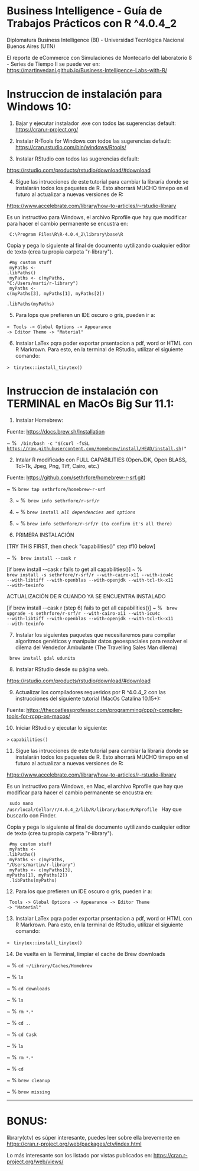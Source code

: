 # Business Intelligence - Guía de Trabajos Prácticos con R ^4.0.4_2
Diplomatura Business Intelligence (BI) - Universidad Tecnlógica Nacional Buenos Aires (UTN)

El reporte de eCommerce con Simulaciones de Montecarlo del laboratorio 8 - Series de Tiempo II se puede ver en:
https://martinvedani.github.io/Business-Intelligence-Labs-with-R/

# Instruccion de instalación para Windows 10:

1) Bajar y ejecutar instalador .exe con todos las sugerencias default:
https://cran.r-project.org/

2) Instalar R-Tools for Windows con todos las sugerencias default:
https://cran.rstudio.com/bin/windows/Rtools/

3) Instalar RStudio con todos las sugerencias default:

https://rstudio.com/products/rstudio/download/#download

4) Sigue las intrucciones de este tutorial para cambiar la libraría donde se instalarán todos los paquetes de R. Esto ahorrará MUCHO timepo en el futuro al actualizar a nuevas versiones de R:

https://www.accelebrate.com/library/how-to-articles/r-rstudio-library

Es un instructivo para Windows, el archivo Rprofile que hay que modificar para hacer el cambio permanente se encustra en:

<code> C:\Program Files\R\R-4.0.4_2\library\base\R </code>

Copia y pega lo siguiente al final de documento uytilizando cualquier editor de texto (crea tu propia carpeta "r-library").

<code> #my custom stuff</code><br> 
<code> myPaths <- .libPaths()</code><br>
<code> myPaths <- c(myPaths, "C:/Users/marti/r-library")</code><br>
<code> myPaths <- c(myPaths[3], myPaths[1], myPaths[2])</code><br>
<code> .libPaths(myPaths)</code>

5) Para lops que prefieren un IDE oscuro o gris, pueden ir a:

``>`` <code> Tools -> Global Options -> Appearance -> Editor Theme -> "Material" </code>

6) Instalar LaTex pqra poder exportar prsentacion a pdf, word or HTML con R Markrown. Para esto, en la terminal de RStudio, utilizar el siguiente comando:

``>`` <code> tinytex::install_tinytex() </code>

# Instruccion de instalación con TERMINAL en MacOs Big Sur 11.1:

1) Instalar Homebrew:

Fuente: https://docs.brew.sh/Installation

~ % <code> /bin/bash -c "$(curl -fsSL https://raw.githubusercontent.com/Homebrew/install/HEAD/install.sh)" </code>

2) Intalar R modificado con FULL CAPABILITIES (OpenJDK, Open BLASS, Tcl-Tk, Jpeg, Png, Tiff, Cairo, etc.)

Fuente: https://github.com/sethrfore/homebrew-r-srf.git)

~ % <code>brew tap sethrfore/homebrew-r-srf</code>

3) ~ %<code> brew info sethrfore/r-srf/r</code>

4) ~ % <code>brew install _all dependencies and options_ </code>

5) ~ % <code>brew info sethrfore/r-srf/r (to confirm it's all there) </code>

6) PRIMERA INSTALACIÓN 
  
  [TRY THIS FIRST, then check "capabilities()" step #10 below] 
  
~ % <code> brew install --cask r </code>

  [if brew install --cask r fails to get all capabilities()] 
~ % <code> brew install -s sethrfore/r-srf/r --with-cairo-x11 --with-icu4c --with-libtiff --with-openblas --with-openjdk --with-tcl-tk-x11 --with-texinfo </code>

ACTUALIZACIÓN DE R CUANDO YA SE ENCUENTRA INSTALADO

  [if brew install --cask r (step 6) fails to get all capabilities()] 
~ % <code> brew upgrade -s sethrfore/r-srf/r --with-cairo-x11 --with-icu4c --with-libtiff --with-openblas --with-openjdk --with-tcl-tk-x11 --with-texinfo </code>

7) Instalar los siguientes paquetes que necesitaremos para compilar algoritmos genéticos y manipular datos geoespaciales para resolver el dilema del Vendedor Ambulante (The Travelling Sales Man dilema)

<code> brew install gdal udunits</code>

8) Instalar RStudio desde su página web.

https://rstudio.com/products/rstudio/download/#download

9) Actualizar los compiladores requeridos por R ^4.0.4_2 con las instrucciones del siguiente tutorial (MacOs Catalina 10.15+):

Fuente: https://thecoatlessprofessor.com/programming/cpp/r-compiler-tools-for-rcpp-on-macos/

10) Iniciar RStudio y ejecutar lo siguiente:

``>`` <code>capabilities()</code>

11) Sigue las intrucciones de este tutorial para cambiar la libraría donde se instalarán todos los paquetes de R. Esto ahorrará MUCHO timepo en el futuro al actualizar a nuevas versiones de R:

https://www.accelebrate.com/library/how-to-articles/r-rstudio-library

Es un instructivo para Windows, en Mac, el archivo Rprofile que hay que modificar para hacer el cambio permanente se encustra en:

<code> sudo nano /usr/local/Cellar/r/4.0.4_2/lib/R/library/base/R/Rprofile </code> Hay que buscarlo con Finder. 

Copia y pega lo siguiente al final de documento uytilizando cualquier editor de texto (crea tu propia carpeta "r-library").

<code> #my custom stuff</code><br> 
<code> myPaths <- .libPaths()</code><br>
<code> myPaths <- c(myPaths, "/Users/martin/r-library")</code><br>
<code> myPaths <- c(myPaths[3], myPaths[1], myPaths[2])</code><br>
<code> .libPaths(myPaths)</code>

12) Para los que prefieren un IDE oscuro o gris, pueden ir a:

<code> Tools -> Global Options -> Appearance -> Editor Theme -> "Material" </code>

13) Instalar LaTex pqra poder exportar prsentacion a pdf, word or HTML con R Markrown. Para esto, en la terminal de RStudio, utilizar el siguiente comando:

``>`` <code> tinytex::install_tinytex() </code>

14) De vuelta en la Terminal, limpiar el cache de Brew downloads

~ % <code>cd ~/Library/Caches/Homebrew</code>

~ % <code>ls</code>

~ % <code>cd downloads</code>

~ % <code>ls</code>

~ % <code>rm ``*``.``*``</code>

~ % <code>cd ``..``</code>

~ % <code>cd Cask</code>

~ % <code>ls</code>

~ % <code>rm ``*``.``*``</code>

~ % <code>cd</code>

~ % <code>brew cleanup</code>

~ % <code>brew missing</code>

--------------------------------------------------------------------
# BONUS: 

library(ctv) es súper interesante, puedes leer sobre ella brevemente en https://cran.r-project.org/web/packages/ctv/index.html 

Lo más interesante son los listado por vistas publicados en: https://cran.r-project.org/web/views/
